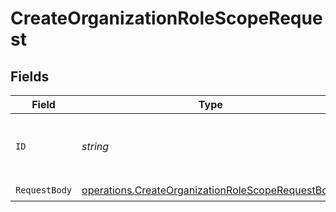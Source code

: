 # CreateOrganizationRoleScopeRequest


## Fields

| Field                                                                                                                  | Type                                                                                                                   | Required                                                                                                               | Description                                                                                                            |
| ---------------------------------------------------------------------------------------------------------------------- | ---------------------------------------------------------------------------------------------------------------------- | ---------------------------------------------------------------------------------------------------------------------- | ---------------------------------------------------------------------------------------------------------------------- |
| `ID`                                                                                                                   | *string*                                                                                                               | :heavy_check_mark:                                                                                                     | The unique identifier of the organization role.                                                                        |
| `RequestBody`                                                                                                          | [operations.CreateOrganizationRoleScopeRequestBody](../../models/operations/createorganizationrolescoperequestbody.md) | :heavy_check_mark:                                                                                                     | N/A                                                                                                                    |